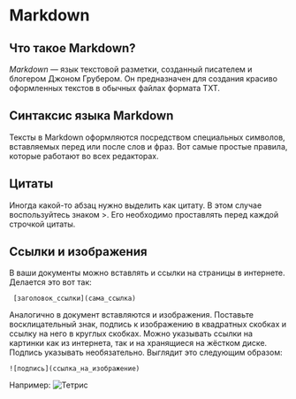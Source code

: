 # Markdown

## Что такое Markdown?
*Markdown* — язык текстовой разметки, созданный писателем и блогером Джоном Грубером. Он предназначен для создания красиво оформленных текстов в обычных файлах формата TXT.

## Синтаксис языка Markdown
Тексты в Markdown оформляются посредством специальных символов, вставляемых перед или после слов и фраз. Вот самые простые правила, которые работают во всех редакторах.

## Цитаты
Иногда какой-то абзац нужно выделить как цитату. В этом случае воспользуйтесь знаком >. Его необходимо проставлять перед каждой строчкой цитаты.

## Ссылки и изображения
В ваши документы можно вставлять и ссылки на страницы в интернете. Делается это вот так: 

``` [заголовок_ссылки](сама_ссылка)```

Аналогично в документ вставляются и изображения. Поставьте восклицательный знак, подпись к изображению в квадратных скобках и ссылку на него в круглых скобках. Можно указывать ссылки на картинки как из интернета, так и на хранящиеся на жёстком диске. Подпись указывать необязательно. Выглядит это следующим образом:

```![подпись](ссылка_на_изображение)```

Например:
![Тетрис](tetris.jpg)
